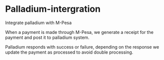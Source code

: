 # Palladium-intergration

Integrate palladium with M-Pesa

When a payment is made through M-Pesa, we generate a receipt for the payment and post it to palladium system.

Palladium responds with success or failure, depending on the response we update the payment as processed to avoid double processing.

